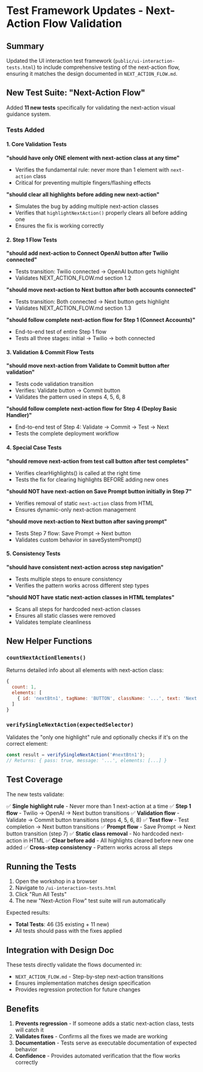 # Test Framework Updates - Next-Action Flow Validation

## Summary

Updated the UI interaction test framework (`public/ui-interaction-tests.html`) to include comprehensive testing of the next-action flow, ensuring it matches the design documented in `NEXT_ACTION_FLOW.md`.

## New Test Suite: "Next-Action Flow"

Added **11 new tests** specifically for validating the next-action visual guidance system.

### Tests Added

#### 1. Core Validation Tests

**"should have only ONE element with next-action class at any time"**
- Verifies the fundamental rule: never more than 1 element with `next-action` class
- Critical for preventing multiple fingers/flashing effects

**"should clear all highlights before adding new next-action"**
- Simulates the bug by adding multiple next-action classes
- Verifies that `highlightNextAction()` properly clears all before adding one
- Ensures the fix is working correctly

#### 2. Step 1 Flow Tests

**"should add next-action to Connect OpenAI button after Twilio connected"**
- Tests transition: Twilio connected → OpenAI button gets highlight
- Validates NEXT_ACTION_FLOW.md section 1.2

**"should move next-action to Next button after both accounts connected"**
- Tests transition: Both connected → Next button gets highlight
- Validates NEXT_ACTION_FLOW.md section 1.3

**"should follow complete next-action flow for Step 1 (Connect Accounts)"**
- End-to-end test of entire Step 1 flow
- Tests all three stages: initial → Twilio → both connected

#### 3. Validation & Commit Flow Tests

**"should move next-action from Validate to Commit button after validation"**
- Tests code validation transition
- Verifies: Validate button → Commit button
- Validates the pattern used in steps 4, 5, 6, 8

**"should follow complete next-action flow for Step 4 (Deploy Basic Handler)"**
- End-to-end test of Step 4: Validate → Commit → Test → Next
- Tests the complete deployment workflow

#### 4. Special Case Tests

**"should remove next-action from test call button after test completes"**
- Verifies clearHighlights() is called at the right time
- Tests the fix for clearing highlights BEFORE adding new ones

**"should NOT have next-action on Save Prompt button initially in Step 7"**
- Verifies removal of static `next-action` class from HTML
- Ensures dynamic-only next-action management

**"should move next-action to Next button after saving prompt"**
- Tests Step 7 flow: Save Prompt → Next button
- Validates custom behavior in saveSystemPrompt()

#### 5. Consistency Tests

**"should have consistent next-action across step navigation"**
- Tests multiple steps to ensure consistency
- Verifies the pattern works across different step types

**"should NOT have static next-action classes in HTML templates"**
- Scans all steps for hardcoded next-action classes
- Ensures all static classes were removed
- Validates template cleanliness

## New Helper Functions

### `countNextActionElements()`
Returns detailed info about all elements with next-action class:
```javascript
{
  count: 1,
  elements: [
    { id: 'nextBtn1', tagName: 'BUTTON', className: '...', text: 'Next...' }
  ]
}
```

### `verifySingleNextAction(expectedSelector)`
Validates the "only one highlight" rule and optionally checks if it's on the correct element:
```javascript
const result = verifySingleNextAction('#nextBtn1');
// Returns: { pass: true, message: '...', elements: [...] }
```

## Test Coverage

The new tests validate:

✅ **Single highlight rule** - Never more than 1 next-action at a time
✅ **Step 1 flow** - Twilio → OpenAI → Next button transitions
✅ **Validation flow** - Validate → Commit button transitions (steps 4, 5, 6, 8)
✅ **Test flow** - Test completion → Next button transitions
✅ **Prompt flow** - Save Prompt → Next button transition (step 7)
✅ **Static class removal** - No hardcoded next-action in HTML
✅ **Clear before add** - All highlights cleared before new one added
✅ **Cross-step consistency** - Pattern works across all steps

## Running the Tests

1. Open the workshop in a browser
2. Navigate to `/ui-interaction-tests.html`
3. Click "Run All Tests"
4. The new "Next-Action Flow" test suite will run automatically

Expected results:
- **Total Tests**: 46 (35 existing + 11 new)
- All tests should pass with the fixes applied

## Integration with Design Doc

These tests directly validate the flows documented in:
- `NEXT_ACTION_FLOW.md` - Step-by-step next-action transitions
- Ensures implementation matches design specification
- Provides regression protection for future changes

## Benefits

1. **Prevents regression** - If someone adds a static next-action class, tests will catch it
2. **Validates fixes** - Confirms all the fixes we made are working
3. **Documentation** - Tests serve as executable documentation of expected behavior
4. **Confidence** - Provides automated verification that the flow works correctly
